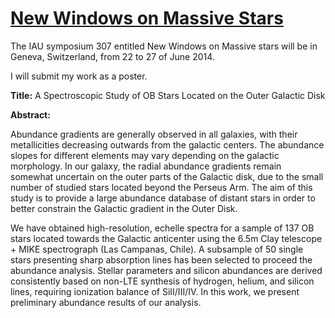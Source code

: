 # [New Windows on Massive Stars](http://obswww.unige.ch/Conferences/IAU307/index.html)


The IAU symposium 307 entitled New Windows on Massive stars will
be in Geneva, Switzerland, from 22 to 27 of June 2014.

I will submit my work as a poster.

**Title:** A Spectroscopic Study of OB Stars Located on the Outer Galactic Disk

**Abstract:**

Abundance gradients are generally observed in all galaxies, with their
metallicities decreasing outwards from the galactic centers. The abundance
slopes for different elements may vary depending on the galactic morphology.
In our galaxy, the radial abundance gradients remain somewhat uncertain on the
outer parts of the Galactic disk, due to the small number of studied stars
located beyond the Perseus Arm. The aim of this study is to provide a large
abundance database of distant stars in order to better constrain the Galactic
gradient in the Outer Disk.

We have obtained high-resolution, echelle spectra for a sample of 137 OB stars
located towards the Galactic anticenter using the 6.5m Clay telescope + MIKE
spectrograph (Las Campanas, Chile). A subsample of 50  single stars presenting
sharp absorption lines has been selected to proceed the abundance analysis.
Stellar parameters and silicon abundances are derived consistently based on
non-LTE synthesis of hydrogen, helium, and silicon lines, requiring ionization
balance of SiII/III/IV. In this work, we present preliminary abundance results
of our analysis.
